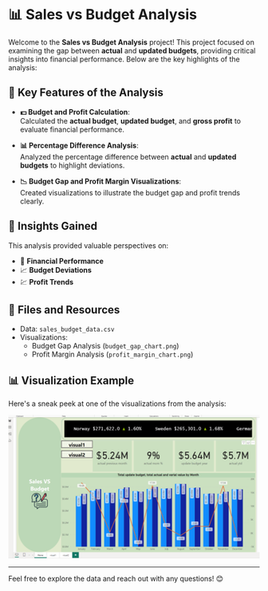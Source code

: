 # 📊 Sales vs Budget Analysis

Welcome to the **Sales vs Budget Analysis** project! This project focused on examining the gap between **actual** and **updated budgets**, providing critical insights into financial performance. Below are the key highlights of the analysis:

## 🚀 Key Features of the Analysis

- **💵 Budget and Profit Calculation**:  
  Calculated the **actual budget**, **updated budget**, and **gross profit** to evaluate financial performance.

- **📊 Percentage Difference Analysis**:  
  Analyzed the percentage difference between **actual** and **updated budgets** to highlight deviations.

- **📉 Budget Gap and Profit Margin Visualizations**:  
  Created visualizations to illustrate the budget gap and profit trends clearly.

## 🧐 Insights Gained

This analysis provided valuable perspectives on:  
- 💼 **Financial Performance**  
- 📈 **Budget Deviations**  
- 💹 **Profit Trends**

## 📁 Files and Resources

- Data: `sales_budget_data.csv`
- Visualizations:  
  - Budget Gap Analysis (`budget_gap_chart.png`)  
  - Profit Margin Analysis (`profit_margin_chart.png`)

## 📊 Visualization Example

Here's a sneak peek at one of the visualizations from the analysis:

![Budget Gap Chart Example](image.png)

---

Feel free to explore the data and reach out with any questions! 😊